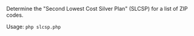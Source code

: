 Determine the "Second Lowest Cost Silver Plan" (SLCSP) for a list of ZIP codes.

Usage:  `php slcsp.php`
